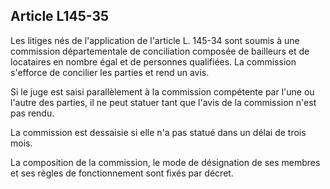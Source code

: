 Article L145-35
----
Les litiges nés de l'application de l'article L. 145-34 sont soumis à une
commission départementale de conciliation composée de bailleurs et de locataires
en nombre égal et de personnes qualifiées. La commission s'efforce de concilier
les parties et rend un avis.

Si le juge est saisi parallèlement à la commission compétente par l'une ou
l'autre des parties, il ne peut statuer tant que l'avis de la commission n'est
pas rendu.

La commission est dessaisie si elle n'a pas statué dans un délai de trois mois.

La composition de la commission, le mode de désignation de ses membres et ses
règles de fonctionnement sont fixés par décret.
